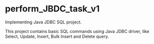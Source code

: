 # perform_JBDC_task_v1
Implementing Java JDBC SQL project.

This project contains basic SQL commands using Java JDBC driver, like Select, Update, Insert, Bulk Insert and Delete query.
